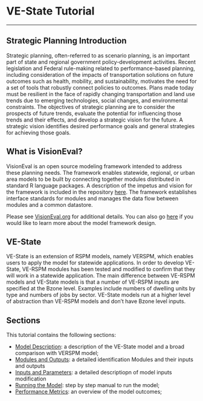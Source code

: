 # VE-State Tutorial
----

## Strategic Planning Introduction
Strategic planning, often-referred to as scenario planning, is an important part of state and regional government policy-development activities. Recent legislation and Federal rule-making related to performance-based planning, including consideration of the impacts of transportation solutions on future outcomes such as health, mobility, and sustainability, motivates the need for a set of tools that robustly connect policies to outcomes. Plans made today must be resilient in the face of rapidly changing transportation and land use trends due to emerging technologies, social changes, and environmental constraints. The objectives of strategic planning are to consider the prospects of future trends, evaluate the potential for influencing those trends and their effects, and develop a strategic vision for the future. A strategic vision identifies desired performance goals and general strategies for achieving those goals.

## What is VisionEval?
VisionEval is an open source modeling framework intended to address these planning needs. The framework enables statewide, regional, or urban area models to be built by connecting together modules distributed in standard R language packages. A description of the impetus and vision for the framework is included in the repository [here](https://github.com/VisionEval/VisionEval/wiki/documents/VisionEval_OverallVision_20151030.pdf). The framework establishes interface standards for modules and manages the data flow between modules and a common datastore. 
 
Please see [VisionEval.org](http://VisionEval.org) for additional details. You can also go [here](https://github.com/VisionEval/VisionEval/blob/master/api/model_system_design.md) if you would like to learn more about the model framework design.


## VE-State

VE-State is an extension of RSPM models, namely VERSPM, which enables users to apply the model for statewide applications. In order to develop VE-State, VE-RSPM modules has been tested and modified to confirm that they will work in a statewide application.
The main difference between VE-RSPM models and VE-State models is that a number of VE-RSPM inputs are specified at the Bzone level. Examples include numbers of dwelling units by type and numbers of jobs by sector. VE-State models run at a higher level of abstraction than VE-RSPM models and don’t have Bzone level inputs.

## Sections
This tutorial contains the following sections:

* [Model Description](Model_Overview.md): a description of the VE-State model and a broad comparison with VERSPM model;
* [Modules and Outputs](Modules_and_Outputs.md): a detailed identification Modules and their inputs and outputs
* [Inputs and Parameters](Inputs_and_Parameters.md): a detailed descriptiopn of model inputs modification
* [Running the Model](Running_VE-State.md): step by step manual to run the model;
* [Performance Metrics](Performance.md): an overview of the model outcomes;

